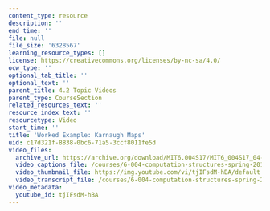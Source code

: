 ```yaml
---
content_type: resource
description: ''
end_time: ''
file: null
file_size: '6328567'
learning_resource_types: []
license: https://creativecommons.org/licenses/by-nc-sa/4.0/
ocw_type: ''
optional_tab_title: ''
optional_text: ''
parent_title: 4.2 Topic Videos
parent_type: CourseSection
related_resources_text: ''
resource_index_text: ''
resourcetype: Video
start_time: ''
title: 'Worked Example: Karnaugh Maps'
uid: c17d321f-8838-0bc6-71a5-3ccf8011fe5d
video_files:
  archive_url: https://archive.org/download/MIT6.004S17/MIT6_004S17_04-02-08-04_300k.mp4
  video_captions_file: /courses/6-004-computation-structures-spring-2017/4c92200c2c5b5f89b0fd035cac196e27_tjIFsdM-hBA.vtt
  video_thumbnail_file: https://img.youtube.com/vi/tjIFsdM-hBA/default.jpg
  video_transcript_file: /courses/6-004-computation-structures-spring-2017/5a0badac5e9b7a23d3ea8141e9d8379c_tjIFsdM-hBA.pdf
video_metadata:
  youtube_id: tjIFsdM-hBA
---
```

